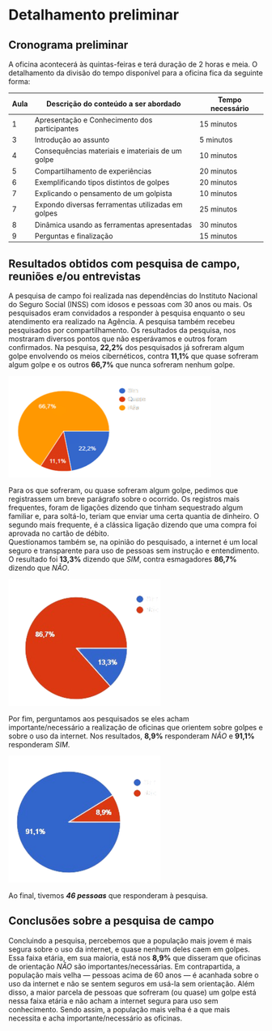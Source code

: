 # Detalhamento preliminar

## Cronograma preliminar

A oficina acontecerá às quintas-feiras e terá duração de 2 horas e meia. O detalhamento da divisão do tempo disponível para a oficina fica da seguinte forma:

|Aula   | Descrição do conteúdo a ser abordado  | Tempo necessário |
|------|-----------------------------------------|----|
|1| Apresentação e Conhecimento dos participantes | 15 minutos | 
|3| Introdução ao assunto   | 5 minutos |
|4| Consequências materiais e imateriais de um golpe  | 10 minutos |
|5| Compartilhamento de experiências  | 20 minutos |
|6| Exemplificando tipos distintos de golpes  | 20 minutos |
|7| Explicando o pensamento de um golpista  | 10 minutos |
|7| Expondo diversas ferramentas utilizadas em golpes  | 25 minutos |
|8| Dinâmica usando as ferramentas apresentadas  | 30 minutos |
|9| Perguntas e finalização | 15 minutos |

## Resultados obtidos com pesquisa de campo, reuniões e/ou entrevistas

A pesquisa de campo foi realizada nas dependências do Instituto Nacional do Seguro Social (INSS) com idosos e pessoas com 30 anos ou mais. Os pesquisados eram convidados a responder à pesquisa enquanto o seu atendimento era realizado na Agência. A pesquisa também recebeu pesquisados por compartilhamento. Os resultados da pesquisa, nos mostraram diversos pontos que não esperávamos e outros foram confirmados. Na pesquisa, **22,2%** dos pesquisados já sofreram algum golpe envolvendo os meios cibernéticos, contra **11,1%** que quase sofreram algum golpe e os outros **66,7%** que nunca sofreram nenhum golpe. 

<img src="https://github.com/ICEI-PUC-Minas-PPC-CC/ppc-cc-2024-2-ment2-noite1-idosos-1/blob/main/docs/img/ja-foi-vitima.png" width="400" height="200"/>

Para os que sofreram, ou quase sofreram algum golpe, pedimos que registrassem um breve parágrafo sobre o ocorrido. Os registros mais frequentes, foram de ligações dizendo que tinham sequestrado algum familiar e, para soltá-lo, teriam que enviar uma certa quantia de dinheiro. O segundo mais frequente, é a clássica ligação dizendo que uma compra foi aprovada no cartão de débito.<br>
Questionamos também se, na opinião do pesquisado, a internet é um local seguro e transparente para uso de pessoas sem instrução e entendimento. O resultado foi **13,3%** dizendo que *SIM*, contra esmagadores **86,7%** dizendo que *NÃO*. 

<img src="https://github.com/ICEI-PUC-Minas-PPC-CC/ppc-cc-2024-2-ment2-noite1-idosos-1/blob/main/docs/img/a-internet-e-segura.png" width="300" height="250"/>

Por fim, perguntamos aos pesquisados se eles acham importante/necessário a realização de oficinas que orientem sobre golpes e sobre o uso da internet. Nos resultados, **8,9%** responderam *NÃO* e **91,1%** responderam *SIM*.

<img src="https://github.com/ICEI-PUC-Minas-PPC-CC/ppc-cc-2024-2-ment2-noite1-idosos-1/blob/main/docs/img/acha-util-as-oficinas.png" width="300" height="250"/>

Ao final, tivemos ***46 pessoas*** que responderam à pesquisa.

## Conclusões sobre a pesquisa de campo
Concluindo a pesquisa, percebemos que a população mais jovem é mais segura sobre o uso da internet, e quase nenhum deles caem em golpes. Essa faixa etária, em sua maioria, está nos **8,9%** que disseram que oficinas de orientação *NÃO* são importantes/necessárias. Em contrapartida, a população mais velha — pessoas acima de 60 anos — é acanhada sobre o uso da internet e não se sentem seguros em usá-la sem orientação. Além disso, a maior parcela de pessoas que sofreram (ou quase) um golpe está nessa faixa etária e não acham a internet segura para uso sem conhecimento. Sendo assim, a população mais velha é a que mais necessita e acha importante/necessário as oficinas.
